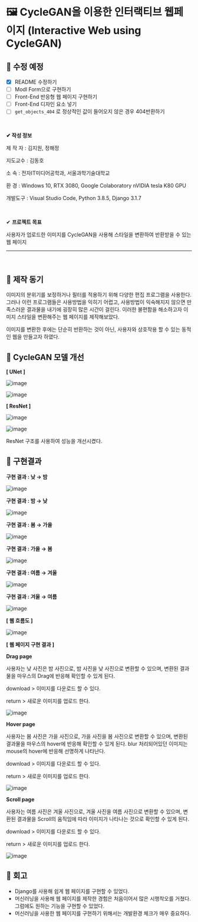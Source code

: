 # 🖼 CycleGAN을 이용한 인터랙티브 웹페이지 (**Interactive Web using CycleGAN**)

## 🚧 수정 예정

- [x] README 수정하기
- [ ] Modl Form으로 구현하기
- [ ] Front-End 반응형 웹 페이지 구현하기
- [ ] Front-End 디자인 요소 넣기
- [ ] `get_objects_404` 로 정상적인 값이 들어오지 않은 경우 404반환하기

<br>

__✔ 작성 정보__

제  작  자 : 김지원, 정해정

지도교수 : 김동호

소        속 : 전자IT미디어공학과, 서울과학기술대학교 

환        경 : Windows 10, RTX 3080, Google Colaboratory nVIDIA tesla K80 GPU

개발도구 : Visual Studio Code, Python 3.8.5, Django 3.1.7

<br/>

✔ **프로젝트 목표**

사용자가 업로드한 이미지를 CycleGAN을 사용해 스타일을 변환하여 반환받을 수 있는 웹 페이지

---

<br/>

## 🔹 제작 동기

이미지의 분위기를 보정하거나 필터를 적용하기 위해 다양한 편집 프로그램을 사용한다. 그러나 이런 프로그램들은 사용방법을 익히기 어렵고, 사용방법이 익숙해지지 않으면 만족스러운 결과물을 내기에 굉장히 많은 시간이 걸린다. 이러한 불편함을 해소하고자 이미지 스타일을 변환해주는 웹 페이지를 제작해보았다.

이미지를 변환한 후에는 단순히 반환하는 것이 아닌, 사용자와 상호작용 할 수 있는 동적인 웹을 만들고자 하였다.



## 🔹 CycleGAN 모델 개선

**[ UNet ]**

![image](https://user-images.githubusercontent.com/109324634/195488032-f745331c-65de-49bb-b27d-a9ca4db373d3.png)

![image](https://user-images.githubusercontent.com/109324634/195488065-90db613e-9734-40a6-b72a-454f54517b28.png)



**[ ResNet ]**

![image](https://user-images.githubusercontent.com/109324634/195488172-fd946b90-2648-401c-abc9-d68805ffa49a.png)

![image](https://user-images.githubusercontent.com/109324634/195488199-75bf429b-8dab-4d6c-9487-6a1efc8896cc.png)

ResNet 구조를 사용하여 성능을 개선시켰다.



## 🔷 구현결과

**구현 결과 : 낮 → 밤**

![image](https://user-images.githubusercontent.com/109324634/195488501-49d841b6-6927-4bdc-99d9-28b441d6c217.png)

**구현 결과 : 밤 → 낮**

![image](https://user-images.githubusercontent.com/109324634/195488527-ceae60c3-0db8-454e-a8be-25aa7bdae9e7.png)

**구현 결과 : 봄 → 가을**

![image](https://user-images.githubusercontent.com/109324634/195488547-b60f8bad-4206-4e0b-8c1d-6a6b245dc58b.png)

**구현 결과 : 가을 → 봄**

![image](https://user-images.githubusercontent.com/109324634/195488591-04208838-5934-4c00-adfe-49fe96832dfc.png)

**구현 결과 : 여름 → 겨울**

![image](https://user-images.githubusercontent.com/109324634/195488614-59a1a65d-0235-472c-8192-1b0c1c537aed.png)

**구현 결과 : 겨울 → 여름**

![image](https://user-images.githubusercontent.com/109324634/195489805-38c625a2-00ba-41f2-9dab-e3a4214059f0.png)



**[ 웹 흐름도 ]**

![image](https://user-images.githubusercontent.com/109324634/195488964-309e68fa-38f6-41cd-9031-8d421ccead12.png)

**[ 웹 페이지 구현 결과 ]**

**Drag page**

사용자는 낮 사진은 밤 사진으로, 밤 사진을 낮 사진으로 변환할 수 있으며, 변환된 결과물을 마우스의 Drag에 반응해 확인할 수 있게 된다.

download > 이미지를 다운로드 할 수 있다.

return > 새로운 이미지를 업로드 한다.

![image](https://user-images.githubusercontent.com/109324634/195489100-792b2b29-8251-4d76-8baa-1fc94327d319.png)

**Hover page**

사용자는 봄 사진은 가을 사진으로, 가을 사진을 봄 사진으로 변환할 수 있으며, 변환된 결과물을 마우스의 hover에 반응해 확인할 수 있게 된다. blur 처리되어있던 이미지는 mouse의 hover에 반응해 선명하게 나타난다.

download > 이미지를 다운로드 할 수 있다.

return > 새로운 이미지를 업로드 한다.

![image](https://user-images.githubusercontent.com/109324634/195489123-6529ce24-b7e0-4710-8017-0804411ff690.png)

**Scroll page**

사용자는 여름 사진은 겨울 사진으로, 겨울 사진을 여름 사진으로 변환할 수 있으며, 변환된 결과물을 Scroll의 움직임에 따라 이미지가 나타나는 것으로 확인할 수 있게 된다.

download > 이미지를 다운로드 할 수 있다.

return > 새로운 이미지를 업로드 한다.

![image](https://user-images.githubusercontent.com/109324634/195489147-69978a9c-3ca3-46f0-9190-e695a2f24a4d.png)

## 🔷 회고

- Django를 사용해 쉽게 웹 페이지를 구현할 수 있었다.
- 머신러닝을 사용해 웹 페이지를 제작한 경험은 처음이어서 많은 시행착오를 거쳤다. 그럼에도 원하는 기능을 구현할 수 있었다.
- 머신러닝을 사용한 웹 페이지를 구현하기 위해서는 개발환경 체크가 매우 중요하다.













